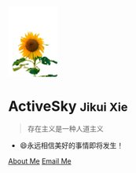 <!-- _coverpage.md -->

<img src="images/avatar.png" width="100px"/>


# ActiveSky <small>Jikui Xie</small>

> 存在主义是一种人道主义

- 😄永远相信美好的事情即将发生！

[About Me](https://github.com/activesky)
[Email Me](mailto:<jikuixie@gmail.com>)







